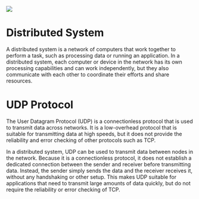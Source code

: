 ![](Distrubuted-system.jpg)

# Distributed System

A distributed system is a network of computers that work together to perform a task, such as processing data or running an application. In a distributed system, each computer or device in the network has its own processing capabilities and can work independently, but they also communicate with each other to coordinate their efforts and share resources.

# UDP Protocol

The User Datagram Protocol (UDP) is a connectionless protocol that is used to transmit data across networks. It is a low-overhead protocol that is suitable for transmitting data at high speeds, but it does not provide the reliability and error checking of other protocols such as TCP.

In a distributed system, UDP can be used to transmit data between nodes in the network. Because it is a connectionless protocol, it does not establish a dedicated connection between the sender and receiver before transmitting data. Instead, the sender simply sends the data and the receiver receives it, without any handshaking or other setup. This makes UDP suitable for applications that need to transmit large amounts of data quickly, but do not require the reliability or error checking of TCP.
